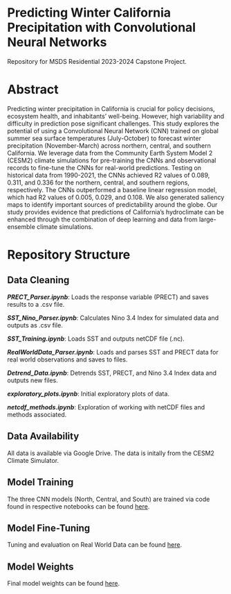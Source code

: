 # Predicting Winter California Precipitation with Convolutional Neural Networks
Repository for MSDS Residential 2023-2024 Capstone Project.

# Abstract
Predicting winter precipitation in California is crucial for policy decisions, ecosystem health, and inhabitants’ well-being. However, high variability and difficulty in prediction pose significant challenges. This study explores the potential of using a Convolutional Neural Network (CNN) trained on global summer sea surface temperatures (July-October) to forecast winter precipitation (November-March) across northern, central, and southern California. We leverage data from the Community Earth System Model 2 (CESM2) climate simulations for pre-training the CNNs and observational records to fine-tune the CNNs for real-world predictions. Testing on historical data from 1990-2021, the CNNs achieved R2 values of 0.089, 0.311, and 0.336 for the northern, central, and southern regions, respectively. The CNNs outperformed a baseline linear regression model,  which had R2 values of 0.005, 0.029, and 0.108. We also generated saliency maps to identify important sources of predictability around the globe. Our study provides evidence that predictions of California’s hydroclimate can be enhanced through the combination of deep learning and data from large-ensemble climate simulations.  

# Repository Structure

## Data Cleaning
***PRECT_Parser.ipynb***: Loads the response variable (PRECT) and saves results to a .csv file.

***SST_Nino_Parser.ipynb***: Calculates Nino 3.4 Index for simulated data and outputs as .csv file.

***SST_Training.ipynb***: Loads SST and outputs netCDF file (.nc).

***RealWorldData_Parser.ipynb***: Loads and parses SST and PRECT data for real world observations and saves to files.

***Detrend_Data.ipynb***: Detrends SST, PRECT, and Nino 3.4 Index data and outputs new files.

***exploratory_plots.ipynb***: Initial exploratory plots of data.

***netcdf_methods.ipynb***: Exploration of working with netCDF files and methods associated.


## Data Availability
All data is available via Google Drive. The data is initally from the CESM2 Climate Simulator.

## Model Training
The three CNN models (North, Central, and South) are trained via code found in respective notebooks can be found [here](/modeling/Train_CNNs_Simulations).

## Model Fine-Tuning
Tuning and evaluation on Real World Data can be found [here](/modeling/Real_World_Tuning).

## Model Weights
Final model weights can be found [here](/modeling/model_weights).

